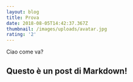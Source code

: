 ```yaml
---
layout: blog
title: Prova
date: 2018-08-05T14:42:37.367Z
thumbnail: /images/uploads/avatar.jpg
rating: '2'
---
```

Ciao come va?

## Questo è un post di Markdown!
